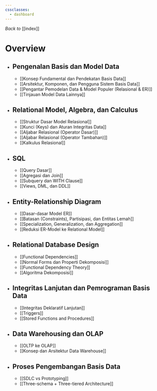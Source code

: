```yaml
---
cssclasses:
  - dashboard
---
```

_Back to_ [[index]]
# Overview
- ## Pengenalan Basis dan Model Data
	- [[Konsep Fundamental dan Pendekatan Basis Data]]
	- [[Arsitektur, Komponen, dan Pengguna Sistem Basis Data]]
	- [[Pengantar Pemodelan Data & Model Populer (Relasional & ER)]]
	- [[Tinjauan Model Data Lainnya]]
- ## Relational Model, Algebra, dan Calculus
	- [[Struktur Dasar Model Relasional]]
	- [[Kunci (Keys) dan Aturan Integritas Data]]
	- [[Aljabar Relasional (Operator Dasar)]]
	- [[Aljabar Relasional (Operator Tambahan)]]
	- [[Kalkulus Relasional]]
- ## SQL
	- [[Query Dasar]]
	- [[Agregasi dan Join]]
	- [[Subquery dan WITH Clause]]
	- [[Views, DML, dan DDL]]
- ## Entity-Relationship Diagram
	- [[Dasar-dasar Model ER]]
	- [[Batasan (Constraints), Partisipasi, dan Entitas Lemah]]
	- [[Specialization, Generalization, dan Aggregation]]
	- [[Reduksi ER-Model ke Relational Model]]
- ## Relational Database Design
	- [[Functional Dependencies]]
	- [[Normal Forms dan Properti Dekomposisi]]
	- [[Functional Dependency Theory]]
	- [[Algoritma Dekomposisi]]
- ## Integritas Lanjutan dan Pemrograman Basis Data
	- [[Integritas Deklaratif Lanjutan]]
	- [[Triggers]]
	- [[Stored Functions and Procedures]]
- ## Data Warehousing dan OLAP
	- [[OLTP ke OLAP]]
	- [[Konsep dan Arsitektur Data Warehouse]]
- ## Proses Pengembangan Basis Data
	- [[SDLC vs Prototyping]]
	- [[Three-schema + Three-tiered Architecture]]